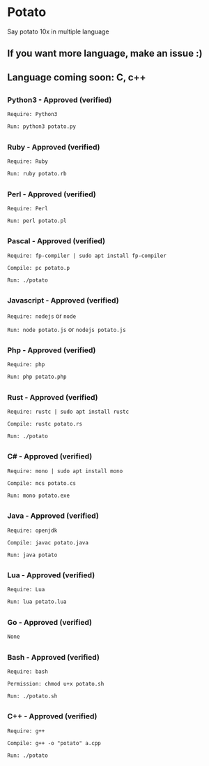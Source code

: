 # Potato
Say potato 10x in multiple language
## If you want more language, make an issue :)

## Language coming soon: C, c++

##

### Python3 - Approved (verified)
`Require: Python3`

`Run: python3 potato.py`

##

### Ruby - Approved (verified)
`Require: Ruby`

`Run: ruby potato.rb`

##

### Perl - Approved (verified)
`Require: Perl`

`Run: perl potato.pl`

##

### Pascal - Approved (verified)
`Require: fp-compiler | sudo apt install fp-compiler`

`Compile: pc potato.p`

`Run: ./potato`

##

### Javascript - Approved (verified)
`Require: nodejs` or `node`

`Run: node potato.js` or `nodejs potato.js`

##

### Php - Approved (verified)
`Require: php`

`Run: php potato.php`

##

### Rust - Approved (verified)
`Require: rustc | sudo apt install rustc`

`Compile: rustc potato.rs`

`Run: ./potato`

##

### C# - Approved (verified)
`Require: mono | sudo apt install mono`

`Compile: mcs potato.cs`

`Run: mono potato.exe`

##

### Java - Approved (verified)
`Require: openjdk`

`Compile: javac potato.java`

`Run: java potato`

##

### Lua - Approved (verified)
`Require: Lua`

`Run: lua potato.lua`

##

### Go - Approved (verified)
`None`

##

### Bash - Approved (verified)
`Require: bash`

`Permission: chmod u+x potato.sh`

`Run: ./potato.sh`

##

### C++ - Approved (verified)
`Require: g++`

`Compile: g++ -o "potato" a.cpp`

`Run: ./potato`

##
